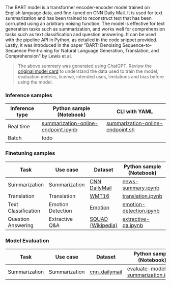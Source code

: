 The BART model is a transformer encoder-encoder model trained on English language data, and fine-tuned on CNN Daily Mail. It is used for text summarization and has been trained to reconstruct text that has been corrupted using an arbitrary noising function. The model is effective for text generation tasks such as summarization, and works well for comprehension tasks such as text classification and question answering. It can be used with the pipeline API in Python, as detailed in the code snippet provided. Lastly, it was introduced in the paper "BART: Denoising Sequence-to-Sequence Pre-training for Natural Language Generation, Translation, and Comprehension" by Lewis et al.


> The above summary was generated using ChatGPT. Review the [original model card](https://huggingface.co/facebook/bart-large-cnn) to understand the data used to train the model, evaluation metrics, license, intended uses, limitations and bias before using the model.

### Inference samples

Inference type|Python sample (Notebook)|CLI with YAML
|--|--|--|
Real time|[summarization-online-endpoint.ipynb](https://aka.ms/azureml-infer-online-sdk-summarization)|[summarization-online-endpoint.sh](https://aka.ms/azureml-infer-online-cli-summarization)
Batch | todo


### Finetuning samples

Task|Use case|Dataset|Python sample (Notebook)|CLI with YAML
|---|--|--|--|--|
Summarization|Summarization|[CNN DailyMail](https://huggingface.co/datasets/cnn_dailymail)|[news-summary.ipynb](https://aka.ms/azureml-ft-sdk-news-summary)|[news-summary.sh](https://aka.ms/azureml-ft-cli-news-summary)
Translation|Translation|[WMT16](https://huggingface.co/datasets/cnn_dailymail)|[translation.ipynb](https://aka.ms/azureml-ft-sdk-translation)|[translation.sh](https://aka.ms/azureml-ft-cli-translation)
Text Classification|Emotion Detection|[Emotion](https://huggingface.co/datasets/dair-ai/emotion)|[emotion-detection.ipynb](https://aka.ms/azureml-ft-sdk-emotion-detection)|[emotion-detection.sh](https://aka.ms/azureml-ft-cli-emotion-detection)
Question Answering|Extractive Q&A|[SQUAD (Wikipedia)](https://huggingface.co/datasets/squad)|[extractive-qa.ipynb](https://aka.ms/azureml-ft-sdk-extractive-qa)|[extractive-qa.sh](https://aka.ms/azureml-ft-cli-extractive-qa)


### Model Evaluation

|Task|Use case|Dataset|Python sample (Notebook)|
|---|--|--|--|
|Summarization|Summarization|[cnn_dailymail](https://huggingface.co/datasets/cnn_dailymail)|[evaluate-model-summarization.ipynb](https://aka.ms/azureml-eval-sdk-summarization)|
